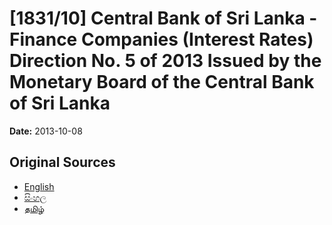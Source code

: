 # [1831/10] Central Bank of Sri Lanka - Finance Companies (Interest Rates) Direction No. 5 of 2013 Issued by the Monetary Board of the Central Bank of Sri Lanka

**Date:** 2013-10-08

## Original Sources

- [English](https://documents.gov.lk/view/extra-gazettes/2013/10/1831-10_E.pdf)
- [සිංහල](https://documents.gov.lk/view/extra-gazettes/2013/10/1831-10_S.pdf)
- [தமிழ்](https://documents.gov.lk/view/extra-gazettes/2013/10/1831-10_T.pdf)
